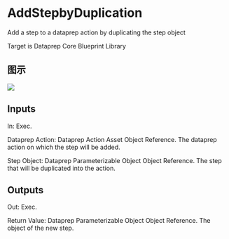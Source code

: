 # AddStepbyDuplication

Add a step to a dataprep action by duplicating the step object

Target is Dataprep Core Blueprint Library

## 图示

![]($-20221218-18485464.png)

## Inputs

In: Exec.

Dataprep Action: Dataprep Action Asset Object Reference. The dataprep action on which the step will be added.

Step Object: Dataprep Parameterizable Object Object Reference. The step that will be duplicated into the action.  

## Outputs

Out: Exec.

Return Value: Dataprep Parameterizable Object Object Reference. The object of the new step.

